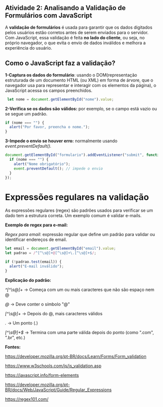 ## Atividade 2: Analisando a Validação de Formulários com JavaScript

A **validação de formulários** é usada para garantir que os dados digitados pelos usuários estão corretos antes de serem enviados para o servidor. 
Com JavaScript, essa validação é feita **no lado do cliente**, ou seja, no próprio navegador, o que evita o envio de dados inválidos e melhora a experiência do usuário.

## Como o JavaScript faz a validação?

**1-Captura os dados do formulário**: usando o DOM(representação estruturada de um documento HTML (ou XML) em forma de árvore, que o navegador usa para representar e interagir com os elementos da página), o JavaScript acessa os campos preenchidos.

```javascript
 let nome = document.getElementById("nome").value;
```
**2-Verifica se os dados são válidos:** por exemplo, se o campo está vazio ou se segue um padrão.

```javascript
if (nome === "") {
  alert("Por favor, preencha o nome.");
}
```
**3-Impede o envio se houver erro:** normalmente usando *event.preventDefault().*

```javascript
document.getElementById("formulario").addEventListener("submit", function(event) {
  if (nome === "") {
    alert("Nome obrigatório");
    event.preventDefault(); // impede o envio
  }
});
```
# Expressões regulares na validação
As expressões regulares (regex) são padrões usados para verificar se um dado tem a estrutura correta. Um exemplo comum é validar e-mails.

**Exemplo de regex para e-mail:**

*Regex para email*: expressão regular que define um padrão para validar ou identificar endereços de email.

```javascript
let email = document.getElementById("email").value;
let padrao = /^[^\s@]+@[^\s@]+\.[^\s@]+$/;

if (!padrao.test(email)) {
  alert("E-mail inválido");
}
```
**Explicação do padrão:**

*^[^\s@]+* → Começa com um ou mais caracteres que não são espaço nem @

*@* → Deve conter o símbolo "@"

*[^\s@]+* → Depois do @, mais caracteres válidos

*\.* → Um ponto (.)

*[^\s@]+$* → Termina com uma parte válida depois do ponto (como ".com", ".br", etc.)


**Fontes:**

https://developer.mozilla.org/pt-BR/docs/Learn/Forms/Form_validation

https://www.w3schools.com/js/js_validation.asp

https://javascript.info/form-elements

https://developer.mozilla.org/pt-BR/docs/Web/JavaScript/Guide/Regular_Expressions

https://regex101.com/
